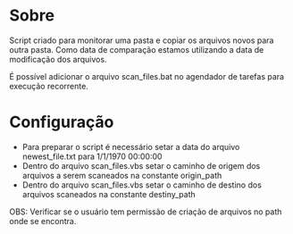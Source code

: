 Sobre
=====

Script criado para monitorar uma pasta e copiar os arquivos novos para outra pasta. Como data de comparação estamos utilizando a data de modificação dos arquivos.

É possível adicionar o arquivo scan_files.bat no agendador de tarefas para execução recorrente.

Configuração
============

* Para preparar o script é necessário setar a data do arquivo newest_file.txt para 1/1/1970 00:00:00
* Dentro do arquivo scan_files.vbs setar o caminho de origem dos arquivos a serem scaneados na constante origin_path
* Dentro do arquivo scan_files.vbs setar o caminho de destino dos arquivos scaneados na constante destiny_path

OBS: Verificar se o usuário tem permissão de criação de arquivos no path onde se encontra.

